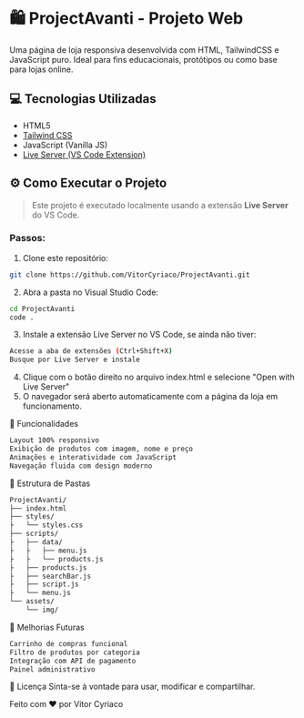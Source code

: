 # 🛍️ ProjectAvanti - Projeto Web

Uma página de loja responsiva desenvolvida com HTML, TailwindCSS e JavaScript puro. Ideal para fins educacionais, protótipos ou como base para lojas online.

## 💻 Tecnologias Utilizadas

- HTML5
- [Tailwind CSS](https://tailwindcss.com/)
- JavaScript (Vanilla JS)
- [Live Server (VS Code Extension)](https://marketplace.visualstudio.com/items?itemName=ritwickdey.LiveServer)

## ⚙️ Como Executar o Projeto

> Este projeto é executado localmente usando a extensão **Live Server** do VS Code.

### Passos:

1. Clone este repositório:
```bash
git clone https://github.com/VitorCyriaco/ProjectAvanti.git
```

2. Abra a pasta no Visual Studio Code:
```bash
cd ProjectAvanti
code .
```

3. Instale a extensão Live Server no VS Code, se ainda não tiver:
```bash
Acesse a aba de extensões (Ctrl+Shift+X)
Busque por Live Server e instale
```

4. Clique com o botão direito no arquivo index.html e selecione "Open with Live Server"
5. O navegador será aberto automaticamente com a página da loja em funcionamento.

🧩 Funcionalidades
```bash
Layout 100% responsivo
Exibição de produtos com imagem, nome e preço
Animações e interatividade com JavaScript
Navegação fluida com design moderno
```

📁 Estrutura de Pastas
```bash
ProjectAvanti/
├── index.html
├── styles/
├   └── styles.css
├── scripts/
├   ├── data/
├   ├   ├── menu.js
├   ├   └── products.js
├   ├── products.js
├   ├── searchBar.js
├   ├── script.js
├   └── menu.js
└── assets/
    └── img/
```

🚀 Melhorias Futuras
```bash
Carrinho de compras funcional
Filtro de produtos por categoria
Integração com API de pagamento
Painel administrativo
```

📜 Licença
Sinta-se à vontade para usar, modificar e compartilhar.

Feito com ❤️ por Vitor Cyriaco
